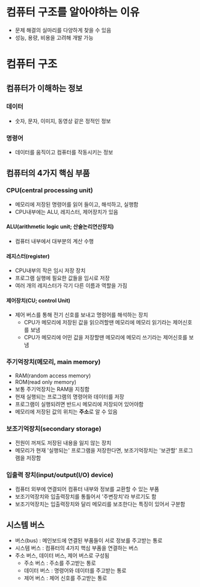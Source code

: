 # 컴퓨터 구조를 알아야하는 이유
- 문제 해결의 실마리를 다양하게 찾을 수 있음
- 성능, 용량, 비용을 고려해 개발 가능
#  컴퓨터 구조
## 컴퓨터가 이해하는 정보
### 데이터
- 숫자, 문자, 이미지, 동영상 같은 정적인 정보
### 명령어
- 데이터를 움직이고 컴퓨터를 작동시키는 정보

## 컴퓨터의 4가지 핵심 부품
### CPU(central processing unit)
- 메모리에 저장된 명령어를 읽어 들이고, 해석하고, 실행함
- CPU내부에는 ALU, 레지스터, 제어장치가 있음
#### ALU(arithmetic logic unit; 산술논리연산장치)
- 컴퓨터 내부에서 대부분의 계산 수행
#### 레지스터(register)
- CPU내부의 작은 임시 저장 장치
- 프로그램 실행에 필요한 값들을 임시로 저장
- 여러 개의 레지스터가 각기 다른 이름과 역할을 가짐
#### 제어장치(CU; control Unit)
- 제어 버스를 통해 전기 신호를 보내고 명령어를 해석하는 장치
	- CPU가 메모리에 저장된 값을 읽으려할땐 메모리에 메모리 읽기라는 제어신호를 보냄
	- CPU가 메모리에 어떤 값을 저장할땐 메모리에 메모리 쓰기라는 제어신호를 보냄
### 주기억장치(메모리, main memory)
- RAM(random access memory)
- ROM(read only memory)
- 보통 주기억장치는 RAM을 지칭함
- 현재 실행되는 프로그램의 명령어와 데이터를 저장
- 프로그램이 실행되려면 반드시 메모리에 저장되어 있어야함
- 메모리에 저장된 값의 위치는 **주소**로 알 수 있음 

### 보조기억장치(secondary storage)
- 전원이 꺼져도 저장된 내용을 잃지 않는 장치
- 메모리가 현재 '실행되는' 프로그램을 저장한다면, 보조기억장치는 '보관할' 프로그램을 저장함
### 입출력 장치(input/output(I/O) device)
- 컴퓨터 외부에 연결되어 컴퓨터 내부와 정보를 교환할 수 있는 부품
- 보조기억장치와 입출력장치를 통틀어서 '주변장치'라 부르기도 함
- 보조기억장치는 입출력장치와 달리 메모리를 보조한다는 특징이 있어서 구분함
## 시스템 버스
- 버스(bus) : 메인보드에 연결된 부품들이 서로 정보를 주고받는 통로
- 시스템 버스 : 컴퓨터의 4가지 핵심 부품을 연결하는 버스
- 주소 버스, 데이터 버스, 제어 버스로 구성됨
	- 주소 버스 : 주소를 주고받는 통로
	- 데이터 버스 : 명령어와 데이터를 주고받는 통로
	- 제어 버스 : 제어 신호를 주고받는 통로